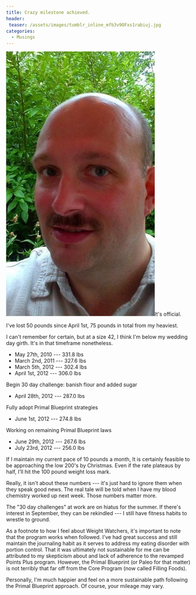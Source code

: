```yaml
---
title: Crazy milestone achieved.
header:
 teaser: /assets/images/tumblr_inline_mfb3v9OFxs1rabiuj.jpg
categories:
  - Musings
---
```

<img src="/assets/images/tumblr_inline_mfb3v9OFxs1rabiuj.jpg">It's official.

I've lost 50 pounds since April 1st, 75 pounds in total from my heaviest.

I can't remember for certain, but at a size 42, I think I'm below my wedding day girth. It's in that timeframe nonetheless.

<ul>
  <li>May 27th, 2010 --- 331.8 lbs</li>
  <li>March 2nd, 2011 --- 327.6 lbs</li>
  <li>March 5th, 2012 --- 302.4 lbs</li>
  <li>April 1st, 2012 --- 306.0 lbs</li>
</ul>

Begin 30 day challenge: banish flour and added sugar

<ul>
  <li>April 28th, 2012 --- 287.0 lbs</li>
</ul>

Fully adopt Primal Blueprint strategies

<ul>
  <li>June 1st, 2012 --- 274.8 lbs</li>
</ul>

Working on remaining Primal Blueprint laws

<ul>
  <li>June 29th, 2012 --- 267.6 lbs</li>
  <li>July 23rd, 2012 --- 256.0 lbs</li>
</ul>

If I maintain my current pace of 10 pounds a month, It is certainly feasible to be approaching the low 200's by Christmas. Even if the rate plateaus by half, I'll hit the 100 pound weight loss mark.

Really, it isn't about these numbers --- it's just hard to ignore them when they speak good news. The real tale will be told when I have my blood chemistry worked up next week. Those numbers matter more.

The "30 day challenges" at work are on hiatus for the summer. If there's interest in September, they can be rekindled --- I still have fitness habits to wrestle to ground.

As a footnote to how I feel about Weight Watchers, it's important to note that the program works when followed. I've had great success and still maintain the journaling habit as it serves to address my eating disorder with portion control. That it was ultimately not sustainable for me can be attributed to my skepticism about and lack of adherence to the revamped Points Plus program. However, the Primal Blueprint (or Paleo for that matter) is not terribly that far off from the Core Program (now called Filling Foods).

Personally, I'm much happier and feel on a more sustainable path following the Primal Blueprint approach. Of course, your mileage may vary.